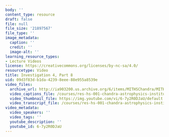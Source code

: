 ```yaml
---
body: ''
content_type: resource
draft: false
file: null
file_size: '21897567'
file_type: ''
image_metadata:
  caption: ''
  credit: ''
  image-alt: ''
learning_resource_types:
- Lecture Videos
license: https://creativecommons.org/licenses/by-nc-sa/4.0/
resourcetype: Video
title: Investigation 4, Part 8
uid: 09d3f83d-b1da-4239-8eee-88e955a8539e
video_files:
  archive_url: http://ia903200.us.archive.org/6/items/MITHSChandra/MITHS_chandra_4_08_300k.mp4
  video_captions_file: /courses/res-hs-001-chandra-astrophysics-institute/6-7y2R0DJaU_captions.webvtt
  video_thumbnail_file: https://img.youtube.com/vi/6-7y2R0DJaU/default.jpg
  video_transcript_file: /courses/res-hs-001-chandra-astrophysics-institute/6-7y2R0DJaU_transcript.pdf
video_metadata:
  video_speakers: ''
  video_tags: ''
  youtube_description: ''
  youtube_id: 6-7y2R0DJaU
---
```

